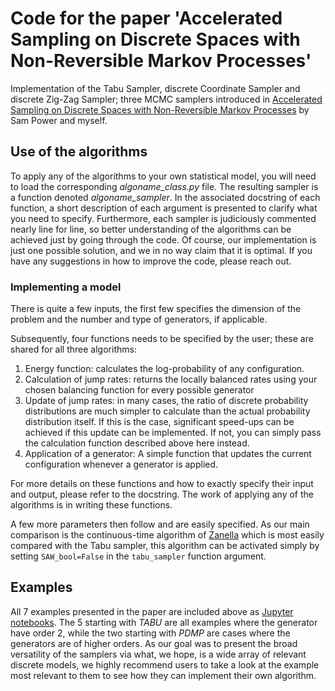 # Code for the paper 'Accelerated Sampling on Discrete Spaces with Non-Reversible Markov Processes'
Implementation of the Tabu Sampler, discrete Coordinate Sampler and discrete Zig-Zag Sampler; three MCMC samplers introduced in [Accelerated Sampling on Discrete Spaces with Non-Reversible Markov Processes](https://arxiv.org/abs/1912.04681) by Sam Power and myself. 

## Use of the algorithms
To apply any of the algorithms to your own statistical model, you will need to load the corresponding *algoname_class.py* file. The resulting sampler is a function denoted *algoname_sampler*. 
In the associated docstring of each function, a short description of each argument is presented to clarify what you need to specify. Furthermore, each sampler is judiciously commented nearly line for line, so better understanding of the algorithms can be achieved just by going through the code. Of course, our implementation is just one possible solution, and we in no way claim that it is optimal. If you have any suggestions in how to improve the code, please reach out. 

### Implementing a model
There is quite a few inputs, the first few specifies the dimension of the problem and the number and type of generators, if applicable. 

Subsequently, four functions needs to be specified by the user; these are shared for all three algorithms:

1. Energy function: calculates the log-probability of any configuration.
2. Calculation of jump rates: returns the locally balanced rates using your chosen balancing function for every possible generator 
3. Update of jump rates: in many cases, the ratio of discrete probability distributions are much simpler to calculate than the actual probability distribution itself. If this is the case, significant speed-ups can be achieved if this update can be implemented. If not, you can simply pass the calculation function described above here instead.
4. Application of a generator: A simple function that updates the current configuration whenever a generator is applied.

For more details on these functions and how to exactly specify their input and output, please refer to the docstring. The work of applying any of the algorithms is in writing these functions.

A few more parameters then follow and are easily specified. As our main comparison is the continuous-time algorithm of [Zanella](https://arxiv.org/pdf/1711.07424) which is most easily compared with the Tabu sampler, this algorithm can be activated simply by setting `SAW_bool=False` in the `tabu_sampler` function argument.  

## Examples
All 7 examples presented in the paper are included above as [Jupyter notebooks](https://jupyter.org/). The 5 starting with *TABU* are all examples where the generator have order 2, while the two starting with *PDMP* are cases where the generators are of higher orders. As our goal was to present the broad versatility of the samplers via what, we hope, is a wide array of relevant discrete models, we highly recommend users to take a look at the example most relevant to them to see how they can implement their own algorithm. 
